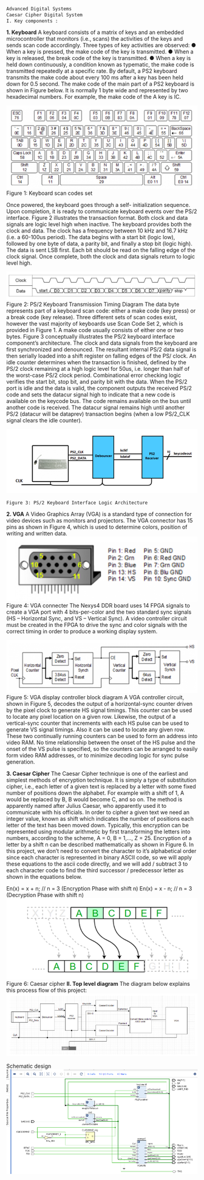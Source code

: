 ```
Advanced Digital Systems
Caesar Cipher Digital System
I. Key components :
```
**1. Keyboard**
A keyboard consists of a matrix of keys and an embedded microcontroller that monitors (i.e.,
scans) the activities of the keys and sends scan code accordingly. Three types of key activities
are observed:
● When a key is pressed, the make code of the key is transmitted.
● When a key is released, the break code of the key is transmitted.
● When a key is held down continuously, a condition known as typematic, the make code
is transmitted repeatedly at a specific rate.
By default, a PS2 keyboard transmits the make code about every 100 ms after a key has been
held down for 0.5 second. The make code of the main part of a PS2 keyboard is shown in Figure
below. It is normally 1 byte wide and represented by two hexadecimal numbers. For example,
the make code of the A key is IC.

![](figures/fig1.png)
Figure 1: Keyboard scan codes set


Once powered, the keyboard goes through a self- initialization sequence. Upon completion, it is
ready to communicate keyboard events over the PS/2 interface.
Figure 2 illustrates the transaction format. Both clock and data signals are logic level high when
inactive. The keyboard provides both the clock and data. The clock has a frequency between 10
kHz and 16.7 kHz (i.e. a 60-100us period). The data begins with a start bit (logic low), followed
by one byte of data, a parity bit, and finally a stop bit (logic high). The data is sent LSB first.
Each bit should be read on the falling edge of the clock signal. Once complete, both the clock
and data signals return to logic level high.

![](figures/fig2.png)
Figure 2: PS/2 Keyboard Transmission Timing Diagram
The data byte represents part of a keyboard scan code: either a make code (key press) or a
break code (key release). Three different sets of scan codes exist, however the vast majority of
keyboards use Scan Code Set 2, which is provided in Figure 1. A make code usually consists of
either one or two bytes.
Figure 3 conceptually illustrates the PS/2 keyboard interface component’s architecture. The
clock and data signals from the keyboard are first synchronized and denounced. The resultant
internal PS/2 data signal is then serially loaded into a shift register on falling edges of the PS/
clock. An idle counter determines when the transaction is finished, defined by the PS/2 clock
remaining at a high logic level for 50us, i.e. longer than half of the worst-case PS/2 clock
period. Combinational error checking logic verifies the start bit, stop bit, and parity bit with the
data. When the PS/2 port is idle and the data is valid, the component outputs the received
PS/2 code and sets the datacur signal high to indicate that a new code is available on
the keycode bus. The code remains available on the bus until another code is received.
The datacur signal remains high until another PS/2 (datacur will be dataprev) transaction begins
(when a low PS/2_CLK signal clears the idle counter).


![](figures/fig3.png)
```
Figure 3: PS/2 Keyboard Interface Logic Architecture
```
**2. VGA**
A Video Graphics Array (VGA) is a standard type of connection for video devices such as
monitors and projectors. The VGA connector has 15 pins as shown in Figure 4, which is used to
determine colors, position of writing and written data.
![](figures/fig4.png)
Figure 4: VGA connecter
The Nexys4 DDR board uses 14 FPGA signals to create a VGA port with 4 bits-per-color and the
two standard sync signals (HS – Horizontal Sync, and VS – Vertical Sync). A video controller
circuit must be created in the FPGA to drive the sync and color signals with the correct timing in
order to produce a working display system.

![](figures/fig5.png)
Figure 5: VGA display controller block diagram
A VGA controller circuit, shown in Figure 5, decodes the output of a horizontal-sync counter
driven by the pixel clock to generate HS signal timings. This counter can be used to locate any
pixel location on a given row. Likewise, the output of a vertical-sync counter that increments
with each HS pulse can be used to generate VS signal timings. Also it can be used to locate any
given row. These two continually running counters can be used to form an address into video
RAM. No time relationship between the onset of the HS pulse and the onset of the VS pulse is
specified, so the counters can be arranged to easily form video RAM addresses, or to minimize
decoding logic for sync pulse generation.

**3. Caesar Cipher**
The Caesar Cipher technique is one of the earliest and simplest methods of encryption
technique. It is simply a type of substitution cipher, i.e., each letter of a given text is replaced by
a letter with some fixed number of positions down the alphabet. For example with a shift of 1,
A would be replaced by B, B would become C, and so on. The method is apparently named after
Julius Caesar, who apparently used it to communicate with his officials.
In order to cipher a given text we need an integer value, known as shift which indicates the
number of positions each letter of the text has been moved down. Typically, this encryption can
be represented using modular arithmetic by first transforming the letters into numbers,
according to the scheme, A = 0, B = 1,..., Z = 25. Encryption of a letter by a shift n can be
described mathematically as shown in Figure 6. In this project, we don’t need to convert the
character to it’s alphabetical order since each character is represented in binary ASCII code, so
we will apply these equations to the ascii code directly, and we will add / subtract 3 to each
character code to find the third successor / predecessor letter as shown in the equations below.


E​n​(x) = x + n; // n = 3
(Encryption Phase with shift n)
E​n​(x) = x - n; // n = 3
(Decryption Phase with shift n)
![](figures/fig66.png)
Figure 6: Caesar cipher
**II. Top level diagram**
The diagram below explains this process flow of this project:
![](figures/fig77.png)

Schematic design
![](figures/fig99.png)
